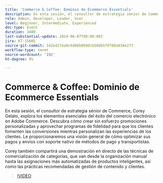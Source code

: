 ```yaml
---
title: 'Commerce & Coffee: Dominio de Ecommerce Essentials'
description: En esta sesión, el consultor de estrategia sénior de Commerce, Corey Gelato, explora los elementos esenciales del éxito del comercio electrónico en Adobe Commerce. Descubra cómo crear sin esfuerzo promociones personalizadas y aprovechar programas de fidelidad para que los clientes fomenten las conversiones mientras personalizan las experiencias de los clientes. Le proporcionaremos una visión general de cómo optimizar sus pagos y envíos con soporte nativo de métodos de pago y transportistas. Corey también compartirá una demostración en directo de las técnicas de comercialización de categorías, que van desde la organización manual hasta las asignaciones más automatizadas de productos inteligentes, así como las prácticas recomendadas de gestión de contenido y clientes.
role: Admin, Developer, Leader, User
level: Beginner, Intermediate, Experienced
doc-type: Event
duration: 3480
last-substantial-update: 2024-06-07T00:00:00Z
jira: KT-15605
source-git-commit: 142e427ea8c6406b869dcb50db5f0f08a034e273
workflow-type: tm+mt
source-wordcount: '192'
ht-degree: 0%

---
```



# Commerce &amp; Coffee: Dominio de Ecommerce Essentials

En esta sesión, el consultor de estrategia sénior de Commerce, Corey Gelato, explora los elementos esenciales del éxito del comercio electrónico en Adobe Commerce. Descubra cómo crear sin esfuerzo promociones personalizadas y aprovechar programas de fidelidad para que los clientes fomenten las conversiones mientras personalizan las experiencias de los clientes. Le proporcionaremos una visión general de cómo optimizar sus pagos y envíos con soporte nativo de métodos de pago y transportistas.

Corey también compartirá una demostración en directo de las técnicas de comercialización de categorías, que van desde la organización manual hasta las asignaciones más automatizadas de productos inteligentes, así como las prácticas recomendadas de gestión de contenido y clientes.

>[!VIDEO](https://video.tv.adobe.com/v/3429437/?learn=on)

